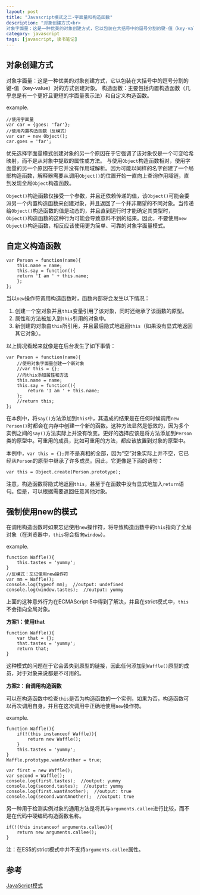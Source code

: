 ```yaml
---
layout: post
title: "Javascript模式之二-字面量和构造函数"
description: "对象创建方式<br>
对象字面量：这是一种优美的对象创建方式，它以包装在大括号中的逗号分割的键-值（key-value）对的方式创建对象。<br>构造函数：主要包括内置构造函数（几乎总是有一个更好且更短的字面量表示法）和自定义构造函数。"
category: javascript
tags: [javascript, 读书笔记]
---
```


对象创建方式
-------------
对象字面量：这是一种优美的对象创建方式，它以包装在大括号中的逗号分割的键-值（key-value）对的方式创建对象。
构造函数：主要包括内置构造函数（几乎总是有一个更好且更短的字面量表示法）和自定义构造函数。

example.

	//使用字面量
	var car = {goes: 'far'};
	//使用内置构造函数（反模式）
	var car = new Object();
	car.goes = 'far';

优先选择字面量模式创建对象的另一个原因在于它强调了该对象仅是一个可变哈希映射，而不是从对象中提取的属性或方法。
与使用`Object`构造函数相对，使用字面量的另一个原因在于它并没有作用域解析。因为可能以同样的名字创建了一个局部构造函数，解释器需要从调用`Object()`的位置开始一直向上查询作用域链，直到发现全局`Object`构造函数。

`Object()`构造函数仅接受一个参数，并且还依赖传递的值，该`Object()`可能会委派另一个内置构造函数来创建对象，并且返回了一个并非期望的不同对象。当传递给`Object()`构造函数的值是动态的，并且直到运行时才能确定其类型时，`Object()`构造函数的这种行为可能会导致意料不到的结果。因此，不要使用`new Object()`构造函数，相反应该使用更为简单、可靠的对象字面量模式。


自定义构造函数
----------------

	var Person = function(name){
		this.name = name;
		this.say = function(){
		return 'I am ' + this.name;
		};
	};

当以`new`操作符调用构造函数时，函数内部将会发生以下情况：
1. 创建一个空对象并且`this`变量引用了该对象，同时还继承了该函数的原型。
2. 属性和方法被加入到`this`引用的对象中。
3. 新创建的对象由`this`所引用，并且最后隐式地返回`this`（如果没有显式地返回其它对象）。

以上情况看起来就像是在后台发生了如下事情：

	var Person = function(name){
		//使用对象字面量创建一个新对象
		//var this = {};
		//向this添加属性和方法
		this.name = name;
		this.say = function(){
			return 'I am ' + this.name;
		};
		//return this;
	};

在本例中，将`say()`方法添加到`this`中，其造成的结果是在任何时候调用`new Person()`时都会在内存中创建一个新的函数。这种方法显然是低效的，因为多个实例之间的`say()`方法实际上并没有改变。更好的选择应该是将方法添加到`Person`类的原型中。可重用的成员，比如可重用的方法，都应该放置到对象的原型中。

本例中，`var this = {};`并不是真相的全部，因为“空”对象实际上并不空，它已经从`Person`的原型中继承了许多成员。因此，它更像是下面的语句：

	var this = Object.create(Person.prototype);

注意，构造函数将隐式地返回`this`，甚至于在函数中没有显式地加入`return`语句。但是，可以根据需要返回任意其他对象。


强制使用new的模式
-------------------
在调用构造函数时如果忘记使用`new`操作符，将导致构造函数中的`this`指向了全局对象（在浏览器中，`this`将会指向`window`）。

example.

	function Waffle(){
		this.tastes = 'yummy';
	}
	//反模式：忘记使用new操作符
	var mm = Waffle();
	console.log(typeof mm);  //output: undefined
	console.log(window.tastes);  //output: yummy

上面的这种意外行为在ECMAScript 5中得到了解决，并且在strict模式中，`this`不会指向全局对象。

**方案1：使用that**

	function Waffle(){
		var that = {};
		that.tastes = 'yummy';
		return that;
	}

这种模式的问题在于它会丢失到原型的链接，因此任何添加到`Waffle()`原型的成员，对于对象来说都是不可用的。

**方案2：自调用构造函数**

可以在构造函数中检查`this`是否为构造函数的一个实例，如果为否，构造函数可以再次调用自身，并且在这次调用中正确地使用`new`操作符。

example.

	function Waffle(){
		if(!(this instanceof Waffle)){
			return new Waffle();
		}
		this.tastes = 'yummy';
	}
	Waffle.prototype.wantAnother = true;

	var first = new Waffle();
	var second = Waffle();
	console.log(first.tastes);  //output: yummy
	console.log(second.tastes);  //output: yummy
	console.log(first.wantAnother);  //output: true
	console.log(second.wantAnother);  //output: true

另一种用于检测实例对象的通用方法是将其与`arguments.callee`进行比较，而不是在代码中硬编码构造函数名称。

	if(!(this instanceof arguments.callee)){
		return new arguments.callee();
	}

注：在ES5的strict模式中并不支持`arguments.callee`属性。


参考
-----
[JavaScript模式](http://book.douban.com/subject/11506062/)
